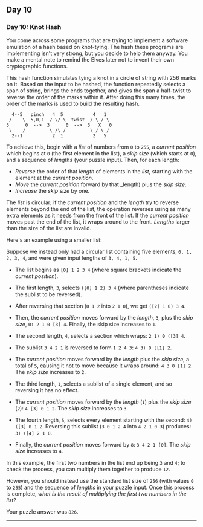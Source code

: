 ## Day 10

### Day 10: Knot Hash

You come across some programs that are trying to implement a software emulation of a hash based on knot-tying.
The hash these programs are implementing isn't very strong, but you decide to help them anyway. You make a mental
note to remind the Elves later not to invent their own cryptographic functions.

This hash function simulates tying a knot in a circle of string with 256 marks on it. Based on the input to be hashed,
the function repeatedly selects a span of string, brings the ends together, and gives the span a half-twist to reverse
the order of the marks within it. After doing this many times, the order of the marks is used to build the resulting hash.

```
  4--5   pinch   4  5           4   1
 /    \  5,0,1  / \/ \  twist  / \ / \
3      0  -->  3      0  -->  3   X   0
 \    /         \ /\ /         \ / \ /
  2--1           2  1           2   5
```

To achieve this, begin with a _list_ of numbers from `0` to `255`, a _current position_ which begins at `0` (the first
element in the list), a _skip size_ (which starts at `0`), and a sequence of _lengths_ (your puzzle input). Then, for
each length:

- _Reverse_ the order of that _length_ of elements in the _list_, starting with the element at the _current position_.
- _Move_ the _current position_ forward by that _length) plus the _skip size_.
- _Increase_ the _skip size_ by one.

The _list_ is circular; if the _current position_ and the _length_ try to reverse elements beyond the end of the list, the
operation reverses using as many extra elements as it needs from the front of the list. If the _current position_ moves
past the end of the list, it wraps around to the front. _Lengths_ larger than the size of the list are invalid.

Here's an example using a smaller list:

Suppose we instead only had a circular list containing five elements, `0, 1, 2, 3, 4`, and were given input
lengths of `3, 4, 1, 5`.

- The list begins as `[0] 1 2 3 4` (where square brackets indicate the _current position_).
- The first length, `3`, selects `([0] 1 2) 3 4` (where parentheses indicate the sublist to be reversed).
- After reversing that section (`0 1 2` into `2 1 0`), we get `([2] 1 0) 3 4`.
- Then, the _current position_ moves forward by the _length_, `3`, plus the _skip size_, `0: 2 1 0 [3] 4`. Finally, the skip size increases to `1`.

- The second length, `4`, selects a section which wraps: `2 1) 0 ([3] 4`.
- The sublist `3 4 2 1` is reversed to form `1 2 4 3`: `4 3) 0 ([1] 2`.
- The _current position_ moves forward by the _length_ plus the _skip size_, a total of `5`, causing it not to move because it wraps around: `4 3 0 [1] 2`. The _skip size_ increases to `2`.

- The third length, `1`, selects a sublist of a single element, and so reversing it has no effect.
- The _current position_ moves forward by the _length_ (`1`) plus the _skip size_ (`2`): `4 [3] 0 1 2`. The _skip size_ increases to `3`.

- The fourth length, `5`, selects every element starting with the second: `4) ([3] 0 1 2`. Reversing this sublist (`3 0 1 2 4` into `4 2 1 0 3`) produces: `3) ([4] 2 1 0`.
- Finally, the _current position_ moves forward by `8`: `3 4 2 1 [0]`. The _skip size_ increases to `4`.

In this example, the first two numbers in the list end up being `3` and `4`; to check the process, you can multiply
them together to produce `12`.

However, you should instead use the standard list size of `256` (with values `0` to `255`) and the sequence of
_lengths_ in your puzzle input. Once this process is complete, _what is the result of multiplying the first two
numbers in the list_?

Your puzzle answer was `826`.

---
